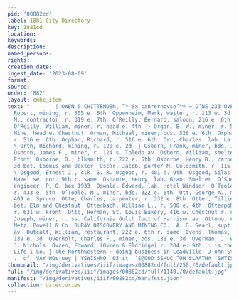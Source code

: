 ```yaml
---
pid: '00882cd'
label: 1881 City Directory
key: 1881cd
location: 
keywords: 
description: 
named_persons: 
rights: 
creation_date: 
ingest_date: '2023-08-09'
format: 
source: 
order: '882'
layout: cmhc_item
text: "        | OWEN & CHITTENDEN, ”* Sx canrernovse’™® = O’NE 233 OVER  O’Neill,
  Robert, mining, r. 305 e. 5th  Oppenheim, Mark, waiter, r. 113 w. 3d  Orcutt, Thomas
  M., contractor, r. 319 e. 7th  O’Reilly, Bernard, saloon, 216 e. 6th r. same  r
  O'Reilly, William, miner, r. head e. 4th  } Organ, E. W., miner, r. 501 e. 5th  Orion
  Mine, head e. Chestnut  Orman, Michael, miner, bds. 526 e. 6th  Orphan, Joseph,
  r. 516 e. 6th  Orphan, Richard, r. 516 e. 6th  Orr, Charles, lab. La Plata Smelter
  \ Orth, Richard, mining, r. 120 e. 2d  | Osborn, Frank, miner, bds. 131 e. 3d  |
  Osborn, James F., miner, r. 124 s. Toledo av  Osborn, William, smelter, r. 826 w.
  Front  Osborne, D., blksmith, r. 222 e. 5th  Osborne, Henry B., carpenter, r. ss.
  3d bet. Loomis and Dexter  Oscar, Jacob, porter M. Goldsmith, r. 116 w. Chestnut
  \ Osgood, Ernest J., clk. S. R. Osgood, r. 401 e. 9th  Osgood, Silas R., grocer,
  Hazel se. cor. 9th r. same  Oshante, Henry, lab. Grant Smelter  O’Shea, David, civil
  engineer, P. O. box 1933  Oswald, Edward, lab. Hotel Windsor  O’Toole, John, miner,
  r. 433 e. 5th  O’Toole, M., miner, bds. 322 e. 6th  Ott, George A., musician, r.
  409 n. Spruce  Otte, Charles, carpenter, r. 332 e. 8th  Otter, Tillie Mrs., r. Hemlock
  bet. Elm and Chestnut  Otterbach, William L., r. 500 e. 4th  Otterpohl, Henry, shoemkr,
  r. 631 w. Front  Otto, Herman, St. Louis Bakery, 416 w. Chestnut r. same  Otto,
  Joseph, miner, r. ss. California Gulch foot of Harrison av  Ottono, Anthony, shoemkr
  Metz, Powell & Co  OURAY DISCOVERY AND MINING CO., A. D. Searl, supt. 318 Harrison
  av  Outcalt, William, restaurant, 222 e. 6th r. same  Ovens, Thomas, teamster, bds.
  139 e. 3d  Overholt, Charles F., miner, bds. 131 e. 3d  Overman, J. W., clk. G.
  J. Nichols  Ovren, Edward, (Ovren & Eldridge) r. 204 e: 9th  : is the only MUTUAL
  Life I Co. } The Northwestern ~ doing business in Leadville. J ohn Steel, ‘Agt.
  .  of  VAY WOs|uey | YSWISHNO  03 it  ‘S@OOD SSHUC “UH SLAATHA ‘SWTIS ANIA “So "
thumbnail: "/img/derivatives/iiif/images/00882cd/full/250,/0/default.jpg"
full: "/img/derivatives/iiif/images/00882cd/full/1140,/0/default.jpg"
manifest: "/img/derivatives/iiif/00882cd/manifest.json"
collection: directories
---
```

